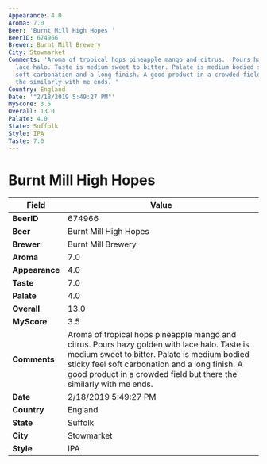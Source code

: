 ```yaml
---
Appearance: 4.0
Aroma: 7.0
Beer: 'Burnt Mill High Hopes '
BeerID: 674966
Brewer: Burnt Mill Brewery
City: Stowmarket
Comments: 'Aroma of tropical hops pineapple mango and citrus.  Pours hazy golden with
  lace halo. Taste is medium sweet to bitter. Palate is medium bodied sticky feel
  soft carbonation and a long finish. A good product in a crowded field but there
  the similarly with me ends. '
Country: England
Date: '"2/18/2019 5:49:27 PM"'
MyScore: 3.5
Overall: 13.0
Palate: 4.0
State: Suffolk
Style: IPA
Taste: 7.0
---
```


# Burnt Mill High Hopes 

| Field         | Value |
|---------------|-------|
| **BeerID** | 674966 |
| **Beer** | Burnt Mill High Hopes  |
| **Brewer** | Burnt Mill Brewery |
| **Aroma** | 7.0 |
| **Appearance** | 4.0 |
| **Taste** | 7.0 |
| **Palate** | 4.0 |
| **Overall** | 13.0 |
| **MyScore** | 3.5 |
| **Comments** | Aroma of tropical hops pineapple mango and citrus.  Pours hazy golden with lace halo. Taste is medium sweet to bitter. Palate is medium bodied sticky feel soft carbonation and a long finish. A good product in a crowded field but there the similarly with me ends.  |
| **Date** | 2/18/2019 5:49:27 PM |
| **Country** | England |
| **State** | Suffolk |
| **City** | Stowmarket |
| **Style** | IPA |
